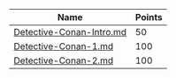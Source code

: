 | Name                     | Points |
|--------------------------|--------|
| [Detective-Conan-Intro.md](./) | 50     |
| [Detective-Conan-1.md](./)     | 100    |
| [Detective-Conan-2.md](./)     | 100    |